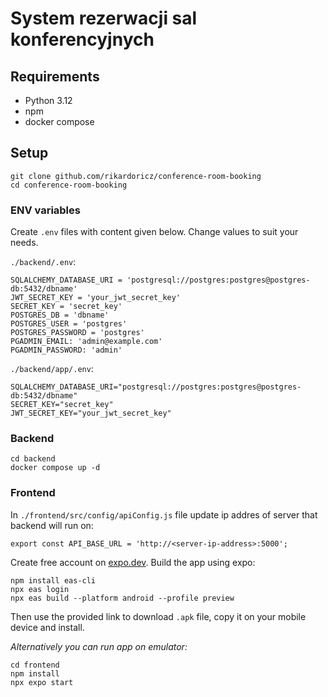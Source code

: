 # System rezerwacji sal konferencyjnych

## Requirements

- Python 3.12
- npm
- docker compose

## Setup

```shell
git clone github.com/rikardoricz/conference-room-booking
cd conference-room-booking
```

### ENV variables

Create `.env` files with content given below. Change values to suit your needs.

`./backend/.env`:

```
SQLALCHEMY_DATABASE_URI = 'postgresql://postgres:postgres@postgres-db:5432/dbname'
JWT_SECRET_KEY = 'your_jwt_secret_key'
SECRET_KEY = 'secret_key'
POSTGRES_DB = 'dbname'
POSTGRES_USER = 'postgres'
POSTGRES_PASSWORD = 'postgres'
PGADMIN_EMAIL: 'admin@example.com'
PGADMIN_PASSWORD: 'admin'
```

`./backend/app/.env`:

```
SQLALCHEMY_DATABASE_URI="postgresql://postgres:postgres@postgres-db:5432/dbname"
SECRET_KEY="secret_key"
JWT_SECRET_KEY="your_jwt_secret_key"

```

### Backend

```shell
cd backend
docker compose up -d
```

### Frontend

In `./frontend/src/config/apiConfig.js` file update ip addres of server that backend will run on:
```
export const API_BASE_URL = 'http://<server-ip-address>:5000'; 
```

Create free account on [expo.dev](https://expo.dev). Build the app using expo:
```
npm install eas-cli
npx eas login
npx eas build --platform android --profile preview
```
Then use the provided link to download `.apk` file, copy it on your mobile device and install.

 <!-- Download `conf-room-booking.apk` form Releases and run on your mobile device. -->

_Alternatively you can run app on emulator:_

```shell
cd frontend
npm install
npx expo start
```

